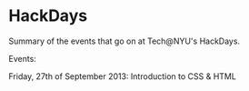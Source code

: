 HackDays
========

Summary of the events that go on at Tech@NYU's HackDays. 

Events:

Friday, 27th of September 2013: Introduction to CSS & HTML
